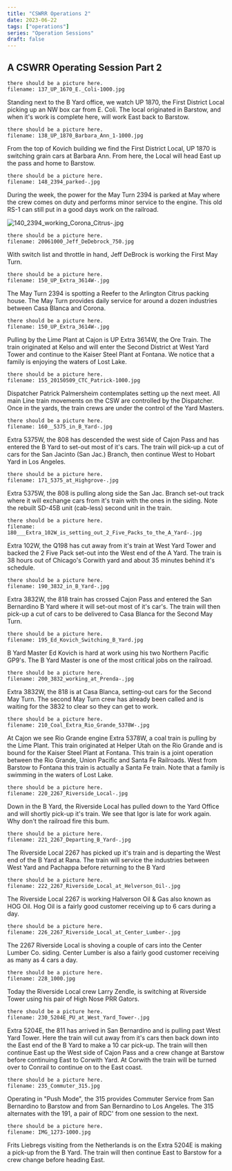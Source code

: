 ```yaml
---
title: "CSWRR Operations 2"
date: 2023-06-22
tags: ["operations"]
series: "Operation Sessions"
draft: false
---
```


## A CSWRR Operating Session Part 2

```
there should be a picture here.
filename: 137_UP_1670_E._Coli-1000.jpg
```

Standing next to the B Yard office, we watch UP 1870, the First District Local picking up an NW box car from E. Coli.  The local originated in Barstow, and when it's work is complete here, will work East back to Barstow.

```
there should be a picture here.
filename: 138_UP_1870_Barbara_Ann_1-1000.jpg
```

From the top of Kovich building we find the First District Local, UP 1870 is switching grain cars at Barbara Ann.  From here, the Local will head East up the pass and home to Barstow.

```
there should be a picture here.
filename: 148_2394_parked-.jpg
```

During the week, the power for the May Turn 2394 is parked at May where the crew comes on duty and performs minor service to the engine.  This old RS-1 can still put in a good days work on the railroad.

![140_2394_working_Corona_Citrus-.jpg](/images/140_2394_working_Corona_Citrus-.jpg)

```
there should be a picture here.
filename: 20061000_Jeff_DeDebrock_750.jpg
```

With switch list and throttle in hand, Jeff DeBrock  is working the First May Turn.

```
there should be a picture here.
filename: 150_UP_Extra_3614W-.jpg
```

The May Turn 2394 is spotting a Reefer to the Arlington Citrus packing house.  The May Turn provides daily service for around a dozen industries between Casa Blanca and Corona.

```
there should be a picture here.
filename: 150_UP_Extra_3614W-.jpg
```

Pulling by the Lime Plant at Cajon is UP Extra 3614W, the Ore Train.  The train originated at Kelso and will enter the Second District at West Yard Tower and continue to the Kaiser Steel Plant at Fontana.  We notice that a family is enjoying the waters of Lost Lake.

```
there should be a picture here.
filename: 155_20150509_CTC_Patrick-1000.jpg
```

Dispatcher Patrick Palmersheim contemplates setting up the next meet.  All main Line train movements on the CSW are controlled by the Dispatcher.  Once in the yards, the train crews are under the control of the Yard Masters.

```
there should be a picture here.
filename: 160__5375_in_B_Yard-.jpg
```

Extra 5375W, the 808 has descended the west side of Cajon Pass and has entered the B Yard to set-out most of it's cars.  The train will pick-up a cut of cars for the San Jacinto (San Jac.) Branch, then continue West to Hobart Yard in Los Angeles.

```
there should be a picture here.
filename: 171_5375_at_Highgrove-.jpg
```

Extra 5375W, the 808 is pulling along side the San Jac. Branch set-out track where it will exchange cars from it's train with the ones in the siding.  Note the rebuilt SD-45B unit (cab-less) second unit in the train.

```
there should be a picture here.
filename: 180___Extra_102W_is_setting_out_2_Five_Packs_to_the_A_Yard-.jpg
```

Extra 102W, the Q198 has cut away from it's train at West Yard Tower and backed the 2 Five Pack set-out into the West end of the A Yard.  The train is 38 hours out of Chicago's Corwith yard and about 35 minutes behind it's schedule.

```
there should be a picture here.
filename: 190_3832_in_B_Yard-.jpg
```

Extra 3832W, the 818 train has crossed Cajon Pass and entered the San Bernardino B Yard where it will set-out most of it's car's.  The train will then pick-up a cut of cars to be delivered to Casa Blanca for the Second May Turn.

```
there should be a picture here.
filename: 195_Ed_Kovich_Switching_B_Yard.jpg
```

B Yard Master Ed Kovich is hard at work using his two Northern Pacific GP9's.  The B Yard Master is one of the most critical jobs on the railroad.

```
there should be a picture here.
filename: 200_3832_working_at_Prenda-.jpg
```

Extra 3832W, the 818 is at Casa Blanca, setting-out cars for the Second May Turn.  The second May Turn crew has already been called and is waiting for the 3832 to clear so they can get to work.

```
there should be a picture here.
filename: 210_Coal_Extra_Rio_Grande_5378W-.jpg
```

At Cajon we see Rio Grande engine Extra 5378W, a coal train is pulling by the Lime Plant.  This train originated at Helper Utah on the Rio Grande and is bound for the Kaiser Steel Plant at Fontana.  This train is a joint operation between the Rio Grande, Union Pacific and Santa Fe Railroads.  West from Barstow to Fontana this train is actually a Santa Fe train.  Note that a family is swimming in the waters of Lost Lake.

```
there should be a picture here.
filename: 220_2267_Riverside_Local-.jpg
```

Down in the B Yard, the Riverside Local has pulled down to the Yard Office and will shortly pick-up it's train.  We see that Igor is late for work again.  Why don't the railroad fire this bum.

```
there should be a picture here.
filename: 221_2267_Departing_B_Yard-.jpg
```

The Riverside Local 2267 has picked up it's train and is departing the West end of the B Yard at Rana.  The train will service the industries between West Yard and Pachappa before returning to the B Yard

```
there should be a picture here.
filename: 222_2267_Riverside_Local_at_Helverson_Oil-.jpg
```

The Riverside Local 2267 is working Halverson Oil & Gas also known as HOG Oil.  Hog Oil is a fairly good customer receiving up to 6 cars during a day.

```
there should be a picture here.
filename: 226_2267_Riverside_Local_at_Center_Lumber-.jpg
```

The 2267 Riverside Local is shoving a couple of cars into the Center Lumber Co. siding.  Center Lumber is also a fairly good customer receiving as many as 4 cars a day.

```
there should be a picture here.
filename: 228_1000.jpg
```

Today the Riverside Local crew Larry Zendle, is switching at Riverside Tower using his pair of High Nose PRR Gators.

```
there should be a picture here.
filename: 230_5204E_PU_at_West_Yard_Tower-.jpg
```

Extra 5204E, the 811 has arrived in San Bernardino and is pulling past West Yard Tower.  Here the train will cut away from it's cars then back down into the East end of the B Yard to make a 10 car pick-up.  The train will then continue East up the West side of Cajon Pass and a crew change at Barstow before continuing East to Corwith Yard.  At Corwith the train will be turned over to Conrail to continue on to the East coast.

```
there should be a picture here.
filename: 235_Commuter_315.jpg
```

Operating in "Push Mode",  the 315 provides Commuter Service from San Bernardino to Barstow and from San Bernardino to Los Angeles.  The 315 alternates with the 191, a pair of RDC' from one session to the next.

```
there should be a picture here.
filename: IMG_1273-1000.jpg
```

Frits Liebregs visiting from the Netherlands is on the Extra 5204E is making a pick-up from the B Yard.  The train will then continue East to Barstow for a crew change before heading East.